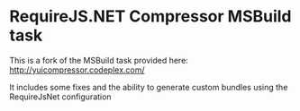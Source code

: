 ﻿RequireJS.NET Compressor MSBuild task
=====================================

This is a fork of the MSBuild task provided here: http://yuicompressor.codeplex.com/

It includes some fixes and the ability to generate custom bundles using the RequireJsNet configuration